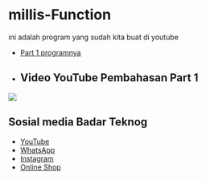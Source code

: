 # millis-Function 
ini adalah program yang sudah kita buat di youtube 
- [Part 1 programnya](https://github.com/BadarTeknog/Arduino-Function/blob/main/millis-function/millis/apa_itu_millis___.ino) 
- ## Video YouTube Pembahasan Part 1
[![](https://img.youtube.com/vi/FJvyZRN6l0E&t=60s/0.jpg)](https://youtu.be/FJvyZRN6l0E&t=60s
)


## Sosial media Badar Teknog

- [YouTube](https://youtube.com/badarteknog)
- [WhatsApp](https://chat.whatsapp.com/I6U3KmrqnQfKv9JLi29ZmO)
- [Instagram](https://instagram.com/badarteknog)
- [Online Shop](https://shopee.co.id/badar_teknog)
